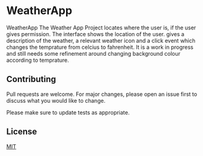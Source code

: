 # WeatherApp

WeatherApp
The Weather App Project locates where the user is, if the user gives permission. The interface shows the location of the user. gives a description of the weather, a relevant weather icon and a click event which changes the temprature from celcius to fahrenheit. It is a work in progress and still needs some refinement around changing background colour according to temprature.

## Contributing
Pull requests are welcome. For major changes, please open an issue first to discuss what you would like to change.

Please make sure to update tests as appropriate.

## License
[MIT](https://choosealicense.com/licenses/mit/)
